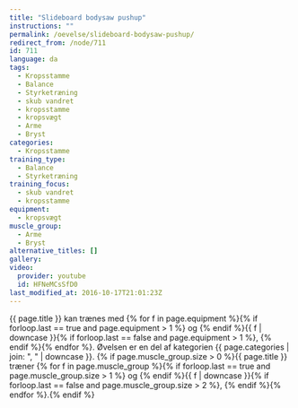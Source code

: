 ```yaml
---
title: "Slideboard bodysaw pushup"
instructions: ""
permalink: /oevelse/slideboard-bodysaw-pushup/
redirect_from: /node/711
id: 711
language: da
tags:
  - Kropsstamme
  - Balance
  - Styrketræning
  - skub vandret
  - kropsstamme
  - kropsvægt
  - Arme
  - Bryst
categories:
  - Kropsstamme
training_type:
  - Balance
  - Styrketræning
training_focus:
  - skub vandret
  - kropsstamme
equipment:
  - kropsvægt
muscle_group:
  - Arme
  - Bryst
alternative_titles: []
gallery:
video:
  provider: youtube
  id: HFNeMCsSfD0
last_modified_at: 2016-10-17T21:01:23Z
---
```

{{ page.title }} kan trænes med {% for f in page.equipment %}{% if forloop.last == true and page.equipment > 1 %} og {% endif %}{{ f | downcase  }}{% if forloop.last == false and page.equipment > 1 %}, {% endif %}{% endfor %}. Øvelsen er en del af kategorien {{ page.categories | join: ", " | downcase }}. {% if page.muscle_group.size > 0 %}{{ page.title }} træner {% for f in page.muscle_group %}{% if forloop.last == true and page.muscle_group.size > 1 %} og {% endif %}{{ f | downcase }}{% if forloop.last == false and page.muscle_group.size > 2 %}, {% endif %}{% endfor %}.{% endif %}

